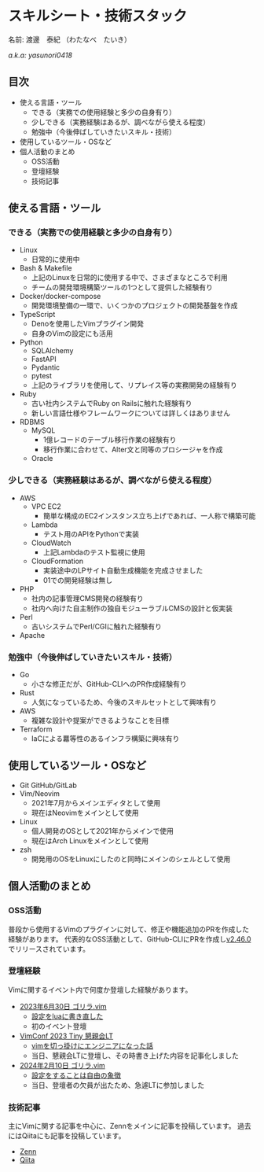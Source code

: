 # スキルシート・技術スタック

<!-- textlint-disable -->
名前: 渡邊　泰紀 （わたなべ　たいき）

*a.k.a: yasunori0418*
<!-- textlint-enable -->

## 目次

- 使える言語・ツール
  - できる（実務での使用経験と多少の自身有り）
  - 少しできる（実務経験はあるが、調べながら使える程度）
  - 勉強中（今後伸ばしていきたいスキル・技術）
- 使用しているツール・OSなど
- 個人活動のまとめ
  - OSS活動
  - 登壇経験
  - 技術記事

## 使える言語・ツール

### できる（実務での使用経験と多少の自身有り）

- Linux
  - 日常的に使用中
- Bash & Makefile
  - 上記のLinuxを日常的に使用する中で、さまざまなところで利用
  - チームの開発環境構築ツールの1つとして提供した経験有り
- Docker/docker-compose
  - 開発環境整備の一環で、いくつかのプロジェクトの開発基盤を作成
- TypeScript
  - Denoを使用したVimプラグイン開発
  - 自身のVimの設定にも活用
- Python
  - SQLAlchemy
  - FastAPI
  - Pydantic
  - pytest
  - 上記のライブラリを使用して、リプレイス等の実務開発の経験有り
- Ruby
  - 古い社内システムでRuby on Railsに触れた経験有り
  - 新しい言語仕様やフレームワークについては詳しくはありません
- RDBMS
  - MySQL
    - 1億レコードのテーブル移行作業の経験有り
    - 移行作業に合わせて、Alter文と同等のプロシージャを作成
  - Oracle

### 少しできる（実務経験はあるが、調べながら使える程度）

- AWS
  - VPC EC2
    - 簡単な構成のEC2インスタンス立ち上げであれば、一人称で構築可能
  - Lambda
    - テスト用のAPIをPythonで実装
  - CloudWatch
    - 上記Lambdaのテスト監視に使用
  - CloudFormation
    - 実装途中のLPサイト自動生成機能を完成させました
    - 01での開発経験は無し
- PHP
  - 社内の記事管理CMS開発の経験有り
  - 社内へ向けた自主制作の独自モジューラブルCMSの設計と仮実装
- Perl
  - 古いシステムでPerl/CGIに触れた経験有り
- Apache

### 勉強中（今後伸ばしていきたいスキル・技術）

- Go
  - 小さな修正だが、GitHub-CLIへのPR作成経験有り
- Rust
  - 人気になっているため、今後のスキルセットとして興味有り
- AWS
  - 複雑な設計や提案ができるようなことを目標
- Terraform
  - IaCによる羃等性のあるインフラ構築に興味有り

## 使用しているツール・OSなど

- Git GitHub/GitLab
- Vim/Neovim
  - 2021年7月からメインエディタとして使用
  - 現在はNeovimをメインとして使用
- Linux
  - 個人開発のOSとして2021年からメインで使用
  - 現在はArch Linuxをメインとして使用
- zsh
  - 開発用のOSをLinuxにしたのと同時にメインのシェルとして使用

## 個人活動のまとめ

### OSS活動

普段から使用するVimのプラグインに対して、修正や機能追加のPRを作成した経験があります。
代表的なOSS活動として、GitHub-CLIにPRを作成し[v2.46.0](https://github.com/cli/cli/releases/tag/v2.46.0)でリリースされています。

### 登壇経験

Vimに関するイベント内で何度か登壇した経験があります。

<!-- textlint-disable -->
- [2023年6月30日 ゴリラ.vim](https://gorillavim.connpass.com/event/283937/)
  - [設定をluaに書き直した](https://docs.google.com/presentation/d/1tOa4l5L2hHAYC7tXq0Y9DWvDmvQ9fLxKBPHr5XyBcAI/edit?usp=sharing)
  - 初のイベント登壇
- [VimConf 2023 Tiny 懇親会LT](https://vimconf.org/2023/)
  - [vimを切っ掛けにエンジニアになった話](https://zenn.dev/vim_jp/articles/0002-engineer_with_vim)
  - 当日、懇親会LTに登壇し、その時書き上げた内容を記事化しました
- [2024年2月10日 ゴリラ.vim](https://gorillavim.connpass.com/event/307622/)
  - [設定をすることは自由の象徴](https://docs.google.com/presentation/d/1XHrsRwUkwbXf4nFyhjVxoOEKMuhvmQRBqOoEH3vfgZs/edit?usp=sharing)
  - 当日、登壇者の欠員が出たため、急遽LTに参加しました
<!-- textlint-enable -->

### 技術記事

主にVimに関する記事を中心に、Zennをメインに記事を投稿しています。
過去にはQiitaにも記事を投稿しています。

- [Zenn](https://zenn.dev/yasunori_kirin)
- [Qiita](https://qiita.com/yasunori-kirin0418)
